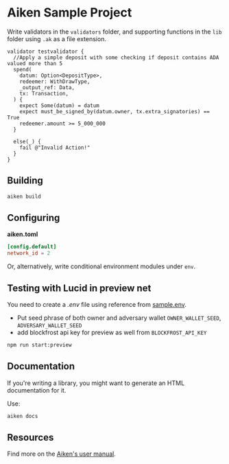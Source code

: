 # Aiken Sample Project

Write validators in the `validators` folder, and supporting functions in the `lib` folder using `.ak` as a file extension.

```aiken
validator testvalidator {
  //Apply a simple deposit with some checking if deposit contains ADA valued more than 5 
  spend(
    datum: Option<DepositType>,
    redeemer: WithDrawType,
    _output_ref: Data,
    tx: Transaction,
  ) {
    expect Some(datum) = datum
    expect must_be_signed_by(datum.owner, tx.extra_signatories) == True
    redeemer.amount >= 5_000_000
  }

  else(_) {
    fail @"Invalid Action!"
  }
}
```

## Building

```sh
aiken build
```

## Configuring

**aiken.toml**
```toml
[config.default]
network_id = 2
```

Or, alternatively, write conditional environment modules under `env`.

## Testing with Lucid in preview net

You need to create a _.env_ file using reference from [sample.env](sample.env). 
- Put seed phrase of both owner and adversary wallet `OWNER_WALLET_SEED`, `ADVERSARY_WALLET_SEED`
- add blockfrost api key for preview as well from `BLOCKFROST_API_KEY`

```bash
npm run start:preview
```

## Documentation

If you're writing a library, you might want to generate an HTML documentation for it.

Use:

```sh
aiken docs
```

## Resources

Find more on the [Aiken's user manual](https://aiken-lang.org).
